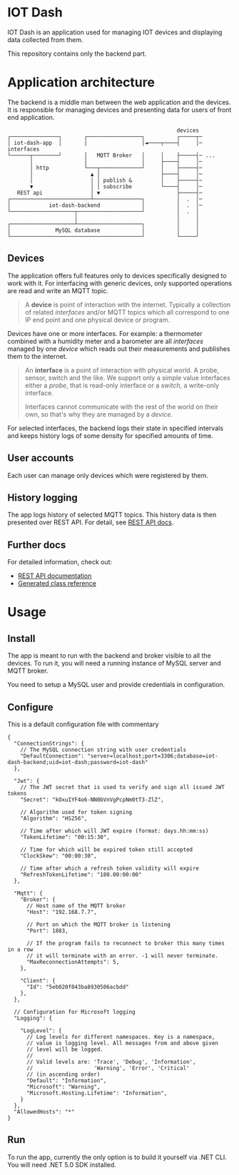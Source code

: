 
# IOT Dash
IOT Dash is an application used for managing IOT devices and displaying data collected from them.

This repository contains only the backend part.

# Application architecture
The backend is a middle man between the web application and the devices.
It is responsible for managing devices and presenting data for users of front end application.

```
                                                     devices
┌───────────────┐       ┌─────────────────┐          ┌─────┬─
│ iot-dash-app  │       │                 │◄────┬────┤     │─ interfaces
└──────┬────────┘       │   MQTT Broker   │     │    ├─────┤─ ...
       │                │                 │     ├────┤     │─
       │ http           └───┬─────────────┘     │    ├─────┤─
       │                  ▲ │                   ├────┤     │─
       │                  │ │ publish &         │    ├─────┤─
       ▼                  │ │ subscribe         └────┤     │─
   REST api               │ ▼                        ├─────┤─
┌─────────────────────────┴───────────────┐          │  .  │─
│            iot-dash-backend             │          │  .  │─
└────────────────────┬────────────────────┘          │  .  │
                     │                               │     │
┌────────────────────┴────────────────────┐          │     │
│              MySQL database             │          │     │
└─────────────────────────────────────────┘          └─────┘
```

## Devices
The application offers full features only to devices specifically designed to work with it. For interfacing with generic devices, only supported operations are read and write an MQTT topic.

> A **device** is point of interaction with the internet. Typically a collection of related *interfaces* and/or MQTT topics which all correspond to one IP end point and one physical device or program.

Devices have one or more interfaces. For example: a thermometer combined with a humidity meter and a barometer are all *interfaces* managed by one *device* which reads out their measurements and publishes them to the internet.

> An **interface** is a point of interaction with physical world. A probe, sensor, switch and the like. We support only a simple value interfaces either a *probe*, that is read-only interface or a *switch*, a write-only interface.
>
> Interfaces cannot communicate with the rest of the world on their own, so that's why they are managed by a *device*.

For selected interfaces, the backend logs their state in specified intervals and keeps history logs of some density for specified amounts of time.

## User accounts
Each user can manage only devices which were registered by them.

## History logging
The app logs history of selected MQTT topics.
This history data is then presented over REST API.
For detail, see [REST API docs](https://muph0.github.io/iot-dash-backend/html/rest.html).

## Further docs

For detailed information, check out:
 - [REST API documentation](https://muph0.github.io/iot-dash-backend/html/rest.html)
 - [Generated class reference](https://muph0.github.io/iot-dash-backend/html/)


# Usage

## Install

The app is meant to run with the backend and broker visible to all the devices.
To run it, you will need a running instance of MySQL server and MQTT broker.

You need to setup a MySQL user and provide credentials in configuration.

## Configure

This is a default configuration file with commentary

```jsonc
{
  "ConnectionStrings": {
    // The MySQL connection string with user credentials
    "DefaultConnection": "server=localhost;port=3306;database=iot-dash-backend;uid=iot-dash;password=iot-dash"
  },

  "Jwt": {
    // The JWT secret that is used to verify and sign all issued JWT tokens
    "Secret": "kOxuIYF4o6-NN0bVnVgPcpNm0tT3-ZlZ",

    // Algorithm used for token signing
    "Algorithm": "HS256",

    // Time after which will JWT expire (format: days.hh:mm:ss)
    "TokenLifetime": "00:15:30",

    // Time for which will be expired token still accepted
    "ClockSkew": "00:00:30",

    // Time after which a refresh token validity will expire
    "RefreshTokenLifetime": "180.00:00:00"
  },

  "Mqtt": {
    "Broker": {
      // Host name of the MQTT broker
      "Host": "192.168.7.7",

      // Port on which the MQTT broker is listening
      "Port": 1883,

      // If the program fails to reconnect to broker this many times in a row
      // it will terminate with an error. -1 will never terminate.
      "MaxReconnectionAttempts": 5,
    },

    "Client": {
      "Id": "5eb020f043ba8930506acbdd"
    },
  },

  // Configuration for Microsoft logging
  "Logging": {

    "LogLevel": {
      // Log levels for different namespaces. Key is a namespace,
      // value is logging level. All messages from and above given
      // level will be logged.
      //
      // Valid levels are: 'Trace', 'Debug', 'Information',
      //                   'Warning', 'Error', 'Critical'
      // (in ascending order)
      "Default": "Information",
      "Microsoft": "Warning",
      "Microsoft.Hosting.Lifetime": "Information",
    }
  },
  "AllowedHosts": "*"
}

```

## Run

To run the app, currently the only option is to build it yourself via .NET CLI.
You will need .NET 5.0 SDK installed.

